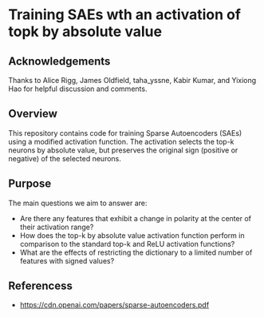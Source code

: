 # Training SAEs wth an activation of topk by absolute value

## Acknowledgements
Thanks to Alice Rigg, James Oldfield, taha_yssne, Kabir Kumar, and Yixiong Hao for helpful discussion and comments. 

## Overview
This repository contains code for training Sparse Autoencoders (SAEs) using a modified activation function. The activation selects the top-k neurons by absolute value, but preserves the original sign (positive or negative) of the selected neurons.

## Purpose

The main questions we aim to answer are:
- Are there any features that exhibit a change in polarity at the center of their activation range?
- How does the top-k by absolute value activation function perform in comparison to the standard top-k and ReLU activation functions?
- What are the effects of restricting the dictionary to a limited number of features with signed values?

## Referencess

- https://cdn.openai.com/papers/sparse-autoencoders.pdf
